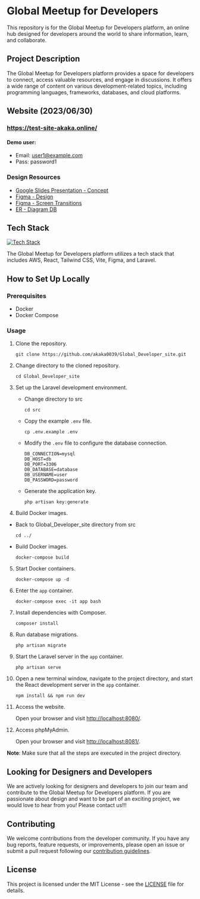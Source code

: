 # Global Meetup for Developers

This repository is for the Global Meetup for Developers platform, an online hub designed for developers around the world to share information, learn, and collaborate.

## Project Description

The Global Meetup for Developers platform provides a space for developers to connect, access valuable resources, and engage in discussions. It offers a wide range of content on various development-related topics, including programming languages, frameworks, databases, and cloud platforms.

## Website (2023/06/30)

### https://test-site-akaka.online/

#### Demo user:

- Email: user1@example.com
- Pass: password1

### Design Resources

- [Google Slides Presentation - Concept](https://docs.google.com/presentation/d/1SNJKIt_EOww7z5Tp2Az6Ix4-KuuCIh4N9v_dFMHD8cs/edit?usp=sharing)
- [Figma - Design](https://www.figma.com/file/o3kgSi8gQJW6TFfcDzL5kD/Global-Developer-Site-Design?type=design&node-id=1%3A297&t=CZkLvLwjqSZUKTOJ-1)
- [Figma - Screen Transitions](https://www.figma.com/file/2Mih5THnthmXD6sOujOKG2/Global-Developer-Site?type=whiteboard&node-id=0%3A1&t=KrVEtjive2yYwN9z-1)
- [ER - Diagram DB](https://drive.google.com/file/d/10FsXhL0Wl-uaOOt4tiLXr8zFmO1TAxCx/view)

## Tech Stack

[![Tech Stack](https://skillicons.dev/icons?i=laravel,react,tailwind,docker,mysql,nginx,vite,aws,figma,vscode,&perline=7)](https://skills.thijs.gg)

The Global Meetup for Developers platform utilizes a tech stack that includes AWS, React, Tailwind CSS, Vite, Figma, and Laravel.

## How to Set Up Locally

### Prerequisites

- Docker
- Docker Compose

### Usage

1. Clone the repository.

   ```
   git clone https://github.com/akaka0039/Global_Developer_site.git
   ```

2. Change directory to the cloned repository.

   ```
   cd Global_Developer_site
   ```

3. Set up the Laravel development environment.

   - Change directory to src

     ```
     cd src
     ```

   - Copy the example `.env` file.

     ```shell
     cp .env.example .env
     ```

   - Modify the `.env` file to configure the database connection.

     ```dotenv
     DB_CONNECTION=mysql
     DB_HOST=db
     DB_PORT=3306
     DB_DATABASE=database
     DB_USERNAME=user
     DB_PASSWORD=password
     ```

   - Generate the application key.

     ```shell
     php artisan key:generate
     ```

4. Build Docker images.

- Back to Global_Developer_site directory from src

  ```
  cd ../
  ```
  
- Build Docker images.

  ```
  docker-compose build
  ```

5. Start Docker containers.

   ```
   docker-compose up -d
   ```

6. Enter the `app` container.

   ```
   docker-compose exec -it app bash
   ```

7. Install dependencies with Composer.

   ```
   composer install
   ```

8. Run database migrations.

   ```shell
   php artisan migrate
   ```

9. Start the Laravel server in the `app` container.

   ```shell
   php artisan serve
   ```

10. Open a new terminal window, navigate to the project directory, and start the React development server in the `app` container.

    ```shell
    npm install && npm run dev
    ```

11. Access the website.

    Open your browser and visit [http://localhost:8080/](http://localhost:8080/).

12. Access phpMyAdmin.

    Open your browser and visit [http://localhost:8081/](http://localhost:8081/).

**Note**: Make sure that all the steps are executed in the project directory.

## Looking for Designers and Developers

We are actively looking for designers and developers to join our team and contribute to the Global Meetup for Developers platform. If you are passionate about design and want to be part of an exciting project, we would love to hear from you! Please contact us!!!

## Contributing

We welcome contributions from the developer community. If you have any bug reports, feature requests, or improvements, please open an issue or submit a pull request following our [contribution guidelines](CONTRIBUTING.md).

## License

This project is licensed under the MIT License - see the [LICENSE](LICENSE) file for details.
